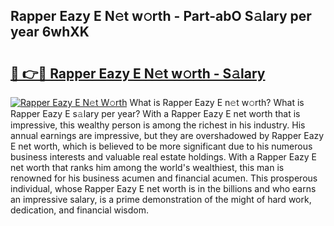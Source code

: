 ## Rapper Eazy E N𝚎t w𝚘rth - Part-abO S𝚊lary per year 6whXK

# <h2><a href="http://gc1ei0.nevu.top/?p=Rapper+Eazy+E">🔗 👉🔴 Rapper Eazy E N𝚎t w𝚘rth - S𝚊lary</a></h2>

[![Rapper Eazy E N𝚎t W𝚘rth](https://i.imgur.com/Oavwk0R.jpeg)](http://gc1ei0.nevu.top/?p=Rapper+Eazy+E)
What is Rapper Eazy E n𝚎t w𝚘rth? What is Rapper Eazy E s𝚊lary per year?
With a Rapper Eazy E net worth that is impressive, this wealthy person is among the richest in his industry. His annual earnings are impressive, but they are overshadowed by Rapper Eazy E net worth, which is believed to be more significant due to his numerous business interests and valuable real estate holdings. With a Rapper Eazy E net worth that ranks him among the world's wealthiest, this man is renowned for his business acumen and financial acumen. This prosperous individual, whose Rapper Eazy E net worth is in the billions and who earns an impressive salary, is a prime demonstration of the might of hard work, dedication, and financial wisdom.
